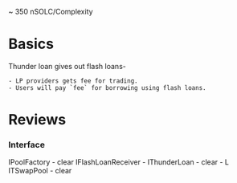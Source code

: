 ~ 350 nSOLC/Complexity

# Basics

Thunder loan gives out flash loans-

    - LP providers gets fee for trading.
    - Users will pay `fee` for borrowing using flash loans.

# Reviews

### Interface

IPoolFactory - clear
IFlashLoanReceiver -
IThunderLoan - clear - L
ITSwapPool - clear
